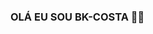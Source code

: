 ### OLÁ EU SOU BK-COSTA  🧑‍💻

<!--
**bk-costa/bk-costa** is a ✨ _special_ ✨ repository because its `README.md` (this file) appears on your GitHub profile.

Here are some ideas to get you started:

- 🔭 HOJE ESTUDO FRONT-END
- 🌱 I’m currently learning ...
- 📫INSTAGRAM:@3.BRUNINHO
- 😄 Pronouns: ...
- ⚡ Fun fact: ...
-->
